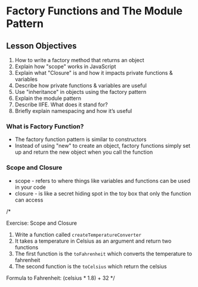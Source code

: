 # Factory Functions and The Module Pattern

## Lesson Objectives

1. How to write a factory method that returns an object
2. Explain how "scope" works in JavaScript
3. Explain what "Closure" is and how it impacts private functions & variables
4. Describe how private functions & variables are useful
5. Use "inheritance" in objects using the factory pattern
6. Explain the module pattern
7. Describe IIFE. What does it stand for?
8. Briefly explain namespacing and how it’s useful

### What is Factory Function?

- The factory function pattern is similar to constructors
- Instead of using "new" to create an object, factory functions simply set up and return the new object when you call the function

### Scope and Closure

- scope - refers to where things like variables and functions can be used in your code
- closure - is like a secret hiding spot in the toy box that only the function can access





/* 

Exercise: Scope and Closure 

1. Write a function called `createTemperatureConverter`
2. It takes a temperature in Celsius as an argument and return two functions
3. The first function is the `toFahrenheit` which converts the temperature to fahrenheit
4. The second function is the `toCelsius` which return the celsius


Formula to Fahrenheit: (celsius * 1.8) + 32
*/


